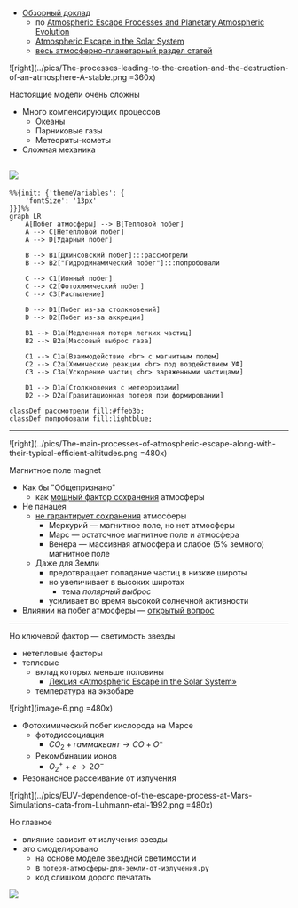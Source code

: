 
- [Обзорный доклад](https://www.youtube.com/watch?v=FlmquACRbs8)
    - по [Atmospheric Escape Processes and Planetary Atmospheric Evolution](https://www.researchgate.net/figure/The-ionization-at-Mars-Venus-and-Titan-for-similar-solar-conditions-including-a-solar_fig7_341994354)
    - [Atmospheric Escape in the Solar System](https://www.youtube.com/watch?v=H3BIZU7Bjw4)
    - [весь атмосферно-планетарный раздел статей](https://www.researchgate.net/topic/Planetary-Atmospheres/publications)

![right](../pics/The-processes-leading-to-the-creation-and-the-destruction-of-an-atmosphere-A-stable.png =360x)

Настоящие модели очень сложны
- Много компенсирующих процессов
    - Океаны
    - Парниковые газы
    - Метеориты-кометы
- Сложная механика

![](../pics/Processes-leading-to-the-creation-of-ion-outflow-polar-escape.png )
---

```mermaid
%%{init: {'themeVariables': {
    'fontSize': '13px'
}}}%%
graph LR
    A[Побег атмосферы] --> B[Тепловой побег]
    A --> C[Нетепловой побег]
    A --> D[Ударный побег]

    B --> B1[Джинсовский побег]:::рассмотрели
    B --> B2["Гидродинамический побег"]:::попробовали

    C --> C1[Ионный побег]
    C --> C2[Фотохимический побег]
    C --> C3[Распыление]

    D --> D1[Побег из-за столкновений]
    D --> D2[Побег из-за аккреции]

    B1 --> B1a[Медленная потеря легких частиц]
    B2 --> B2a[Массовый выброс газа]

    C1 --> C1a[Взаимодействие <br> с магнитным полем]
    C2 --> C2a[Химические реакции <br> под воздействием УФ]
    C3 --> C3a[Ускорение частиц <br> заряженными частицами]

    D1 --> D1a[Столкновения с метеороидами]
    D2 --> D2a[Гравитационная потеря при формировании]

classDef рассмотрели fill:#ffeb3b;
classDef попробовали fill:lightblue;
```

---

![right](../pics/The-main-processes-of-atmospheric-escape-along-with-their-typical-efficient-altitudes.png =480x)

Магнитное поле magnet
- Как бы "Общепризнано"
    - как [мощный фактор сохранения](!) атмосферы
- Не панацея 
    - [не гарантирует сохранения](@) атмосферы
        -  Меркурий — магнитное поле, но нет атмосферы
        -  Марс — остаточное магнитное поле и атмосфера
        -  Венера — массивная атмосфера и слабое (5% земного) магнитное поле
    - Даже для Земли        
        - предотвращает попадание частиц в низкие широты
        - но увеличивает в высоких широтах
            - тема *полярный выброс*
        - усиливает во время высокой солнечной активности 
- Влиянии на побег атмосферы — [открытый вопрос](@)


---

Но ключевой фактор — светимость звезды
- нетепловые факторы
- тепловые
    - вклад которых меньше половины
        - [Лекция «Atmospheric Escape in the Solar System»](https://youtu.be/H3BIZU7Bjw4?t=750)
    - температура на экзобаре

![right](image-6.png =480x)
- Фотохимический побег кислорода на Марсе
    - фотодиссоциация
        - $CO_2 + гаммаквант → CO + O*$
    - Рекомбинации ионов
        - $O_2^+ + e → 2O^{-}$
- Резонансное рассеивание от излучения



<!-- ```mermaid
mindmap
Побег
    Тепловой
        побег Джинса
    Нетепловой
        Фотохимический
        Резонансное рассеяние
        Гидродинамический

``` -->


<!-- ![](../pics/Correlation-and-causation-in-the-ion-outflow-The-correlations-are-under-current-and.png) -->


![right](../pics/EUV-dependence-of-the-escape-process-at-Mars-Simulations-data-from-Luhmann-etal-1992.png =480x)

Но главное 
- влияние зависит от излучения звезды
- это смоделировано 
    - на основе моделе звездной светимости и 
    - в `потеря-атмосферы-для-земли-от-излучения.py`
    - код слишком дорого печатать

![](../reports/потеря_атмосфер_планетами_по_времени_модель_гамма.png)

<!-- ![](../pics/Processes-leading-to-the-creation-of-ion-outflow-polar-escape.png) -->

